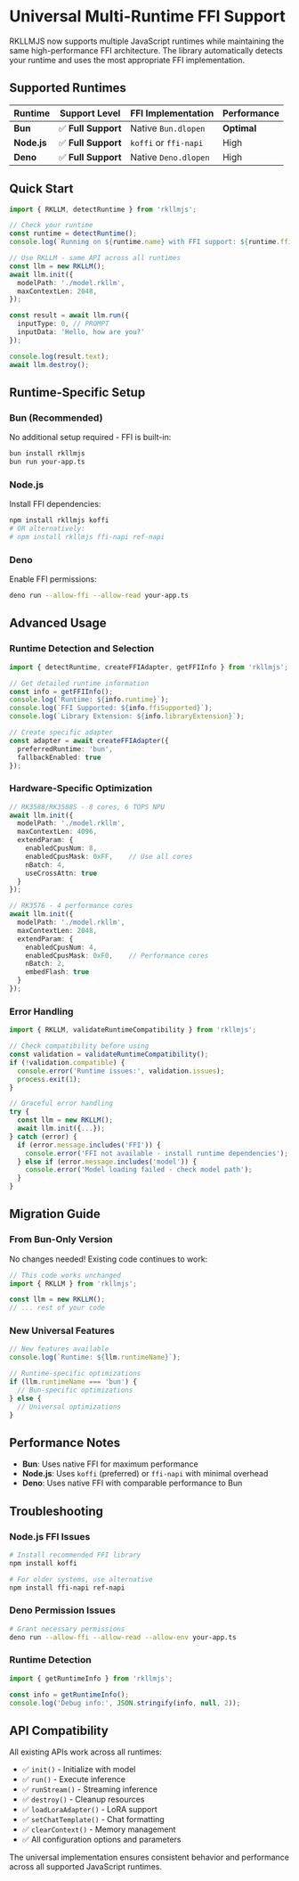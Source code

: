 # Universal Multi-Runtime FFI Support

RKLLMJS now supports multiple JavaScript runtimes while maintaining the same high-performance FFI architecture. The library automatically detects your runtime and uses the most appropriate FFI implementation.

## Supported Runtimes

| Runtime | Support Level | FFI Implementation | Performance |
|---------|---------------|-------------------|-------------|
| **Bun** | ✅ **Full Support** | Native `Bun.dlopen` | **Optimal** |
| **Node.js** | ✅ **Full Support** | `koffi` or `ffi-napi` | High |
| **Deno** | ✅ **Full Support** | Native `Deno.dlopen` | High |

## Quick Start

```typescript
import { RKLLM, detectRuntime } from 'rkllmjs';

// Check your runtime
const runtime = detectRuntime();
console.log(`Running on ${runtime.name} with FFI support: ${runtime.ffiSupported}`);

// Use RKLLM - same API across all runtimes
const llm = new RKLLM();
await llm.init({
  modelPath: './model.rkllm',
  maxContextLen: 2048,
});

const result = await llm.run({
  inputType: 0, // PROMPT
  inputData: 'Hello, how are you?'
});

console.log(result.text);
await llm.destroy();
```

## Runtime-Specific Setup

### Bun (Recommended)

No additional setup required - FFI is built-in:

```bash
bun install rkllmjs
bun run your-app.ts
```

### Node.js

Install FFI dependencies:

```bash
npm install rkllmjs koffi
# OR alternatively:
# npm install rkllmjs ffi-napi ref-napi
```

### Deno

Enable FFI permissions:

```bash
deno run --allow-ffi --allow-read your-app.ts
```

## Advanced Usage

### Runtime Detection and Selection

```typescript
import { detectRuntime, createFFIAdapter, getFFIInfo } from 'rkllmjs';

// Get detailed runtime information
const info = getFFIInfo();
console.log(`Runtime: ${info.runtime}`);
console.log(`FFI Supported: ${info.ffiSupported}`);
console.log(`Library Extension: ${info.libraryExtension}`);

// Create specific adapter
const adapter = await createFFIAdapter({
  preferredRuntime: 'bun',
  fallbackEnabled: true
});
```

### Hardware-Specific Optimization

```typescript
// RK3588/RK3588S - 8 cores, 6 TOPS NPU
await llm.init({
  modelPath: './model.rkllm',
  maxContextLen: 4096,
  extendParam: {
    enabledCpusNum: 8,
    enabledCpusMask: 0xFF,    // Use all cores
    nBatch: 4,
    useCrossAttn: true
  }
});

// RK3576 - 4 performance cores
await llm.init({
  modelPath: './model.rkllm', 
  maxContextLen: 2048,
  extendParam: {
    enabledCpusNum: 4,
    enabledCpusMask: 0xF0,    // Performance cores
    nBatch: 2,
    embedFlash: true
  }
});
```

### Error Handling

```typescript
import { RKLLM, validateRuntimeCompatibility } from 'rkllmjs';

// Check compatibility before using
const validation = validateRuntimeCompatibility();
if (!validation.compatible) {
  console.error('Runtime issues:', validation.issues);
  process.exit(1);
}

// Graceful error handling
try {
  const llm = new RKLLM();
  await llm.init({...});
} catch (error) {
  if (error.message.includes('FFI')) {
    console.error('FFI not available - install runtime dependencies');
  } else if (error.message.includes('model')) {
    console.error('Model loading failed - check model path');
  }
}
```

## Migration Guide

### From Bun-Only Version

No changes needed! Existing code continues to work:

```typescript
// This code works unchanged
import { RKLLM } from 'rkllmjs';

const llm = new RKLLM();
// ... rest of your code
```

### New Universal Features

```typescript
// New features available
console.log(`Runtime: ${llm.runtimeName}`);

// Runtime-specific optimizations
if (llm.runtimeName === 'bun') {
  // Bun-specific optimizations
} else {
  // Universal optimizations
}
```

## Performance Notes

- **Bun**: Uses native FFI for maximum performance
- **Node.js**: Uses `koffi` (preferred) or `ffi-napi` with minimal overhead
- **Deno**: Uses native FFI with comparable performance to Bun

## Troubleshooting

### Node.js FFI Issues

```bash
# Install recommended FFI library
npm install koffi

# For older systems, use alternative
npm install ffi-napi ref-napi
```

### Deno Permission Issues

```bash
# Grant necessary permissions
deno run --allow-ffi --allow-read --allow-env your-app.ts
```

### Runtime Detection

```typescript
import { getRuntimeInfo } from 'rkllmjs';

const info = getRuntimeInfo();
console.log('Debug info:', JSON.stringify(info, null, 2));
```

## API Compatibility

All existing APIs work across all runtimes:

- ✅ `init()` - Initialize with model
- ✅ `run()` - Execute inference  
- ✅ `runStream()` - Streaming inference
- ✅ `destroy()` - Cleanup resources
- ✅ `loadLoraAdapter()` - LoRA support
- ✅ `setChatTemplate()` - Chat formatting
- ✅ `clearContext()` - Memory management
- ✅ All configuration options and parameters

The universal implementation ensures consistent behavior and performance across all supported JavaScript runtimes.